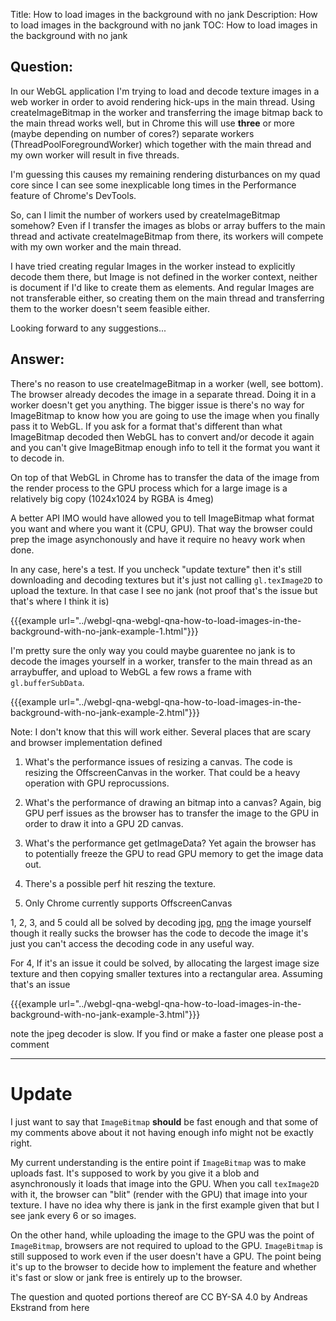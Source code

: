Title: How to load images in the background with no jank
Description: How to load images in the background with no jank
TOC: How to load images in the background with no jank

## Question:

In our WebGL application I'm trying to load and decode texture images in a web worker in order to avoid rendering hick-ups in the main thread. Using createImageBitmap in the worker and transferring the image bitmap back to the main thread works well, but in Chrome this will use **three** or more (maybe depending on number of cores?) separate workers (ThreadPoolForegroundWorker) which together with the main thread and my own worker will result in five threads.

I'm guessing this causes my remaining rendering disturbances on my quad core since I can see some inexplicable long times in the Performance feature of Chrome's DevTools.

So, can I limit the number of workers used by createImageBitmap somehow? Even if I transfer the images as blobs or array buffers to the main thread and activate createImageBitmap from there, its workers will compete with my own worker and the main thread.

I have tried creating regular Images in the worker instead to explicitly decode them there, but Image is not defined in the worker context, neither is document if I'd like to create them as elements. And regular Images are not transferable either, so creating them on the main thread and transferring them to the worker doesn't seem feasible either.

Looking forward to any suggestions...

## Answer:

There's no reason to use createImageBitmap in a worker (well, see bottom). The browser already decodes the image in a separate thread. Doing it in a worker doesn't get you anything. The bigger issue is there's no way for ImageBitmap to know how you are going to use the image when you finally pass it to WebGL. If you ask for a format that's different than what ImageBitmap decoded then WebGL has to convert and/or decode it again and you can't give ImageBitmap enough info to tell it the format you want it to decode in. 

On top of that WebGL in Chrome has to transfer the data of the image from the render process to the GPU process which for a large image is a relatively big copy (1024x1024 by RGBA is 4meg)

A better API IMO would have allowed you to tell ImageBitmap what format you want and where you want it (CPU, GPU). That way the browser could prep the image asynchonously and have it require no heavy work when done.

In any case, here's a test. If you uncheck "update texture" then it's still downloading and decoding textures but it's just not calling `gl.texImage2D` to upload the texture. In that case I see no jank (not proof that's the issue but that's where I think it is)

{{{example url="../webgl-qna-webgl-qna-how-to-load-images-in-the-background-with-no-jank-example-1.html"}}}

I'm pretty sure the only way you could maybe guarentee no jank is to decode the images yourself in a worker, transfer to the main thread as an arraybuffer, and upload to WebGL a few rows a frame with `gl.bufferSubData`. 

{{{example url="../webgl-qna-webgl-qna-how-to-load-images-in-the-background-with-no-jank-example-2.html"}}}

Note: I don't know that this will work either. Several places that are scary and browser implementation defined

1. What's the performance issues of resizing a canvas. The code is resizing the OffscreenCanvas in the worker. That could be a heavy operation with GPU reprocussions.

2. What's the performance of drawing an bitmap into a canvas? Again, big GPU perf issues as the browser has to transfer the image to the GPU in order to draw it into a GPU 2D canvas.

3. What's the performance get getImageData? Yet again the browser has to potentially freeze the GPU to read GPU memory to get the image data out.

4. There's a possible perf hit reszing the texture.

5. Only Chrome currently supports OffscreenCanvas 

1, 2, 3, and 5 could all be solved by decoding [jpg](https://github.com/notmasteryet/jpgjs), [png](https://github.com/arian/pngjs) the image yourself though it really sucks the browser has the code to decode the image it's just you can't access the decoding code in any useful way.

For 4, If it's an issue it could be solved, by allocating the largest image size texture and then copying smaller textures into a rectangular area. Assuming that's an issue

{{{example url="../webgl-qna-webgl-qna-how-to-load-images-in-the-background-with-no-jank-example-3.html"}}}

note the jpeg decoder is slow. If you find or make a faster one please post a comment

---

# Update

I just want to say that `ImageBitmap` **should** be fast enough and that some of my comments above about it not having enough info might not be exactly right. 

My current understanding is the entire point if `ImageBitmap` was to make uploads fast. It's supposed to work by you give it a blob and asynchronously it loads that image into the GPU. When you call `texImage2D` with it, the browser can "blit" (render with the GPU) that image into your texture. I have no idea why there is jank in the first example given that but I see jank every 6 or so images.

On the other hand, while uploading the image to the GPU was the point of `ImageBitmap`, browsers are not required to upload to the GPU. `ImageBitmap` is still supposed to work even if the user doesn't have a GPU. The point being it's up to the browser to decide how to implement the feature and whether it's fast or slow or jank free is entirely up to the browser.

<div class="so">
  <div>The question and quoted portions thereof are 
    CC BY-SA 4.0 by
    <a data-href="https://stackoverflow.com/users/4105722">Andreas Ekstrand</a>
    from
    <a data-href="https://stackoverflow.com/questions/58856403">here</a>
  </div>
</div>
